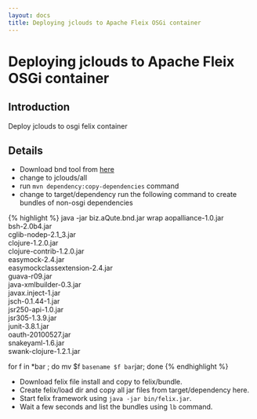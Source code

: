 ```yaml
---
layout: docs
title: Deploying jclouds to Apache Fleix OSGi container
---
```

# Deploying jclouds to Apache Fleix OSGi container

## Introduction

Deploy jclouds to osgi felix container


## Details 

* Download bnd tool from [here](http://www.aqute.biz/Bnd/Download)
* change to jclouds/all
*  run `mvn dependency:copy-dependencies` command
* change to target/dependency
 run the following command to create bundles of non-osgi dependencies

{% highlight %}
java -jar biz.aQute.bnd.jar wrap aopalliance-1.0.jar \
bsh-2.0b4.jar \
cglib-nodep-2.1_3.jar \
clojure-1.2.0.jar \
clojure-contrib-1.2.0.jar \
easymock-2.4.jar \
easymockclassextension-2.4.jar \
guava-r09.jar \
java-xmlbuilder-0.3.jar \
javax.inject-1.jar \
jsch-0.1.44-1.jar \
jsr250-api-1.0.jar \
jsr305-1.3.9.jar \
junit-3.8.1.jar \
oauth-20100527.jar \
snakeyaml-1.6.jar \
swank-clojure-1.2.1.jar

for f in *bar ; do mv $f `basename $f bar`jar; done
{% endhighlight %}

* Download felix file install and copy to felix/bundle.
* Create felix/load dir and copy all jar files from target/dependency here.
* Start felix framework using `java -jar bin/felix.jar`.
* Wait a few seconds and list the bundles using `lb` command.


